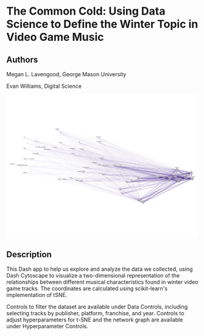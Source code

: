 # The Common Cold: Using Data Science to Define the Winter Topic in Video Game Music

## Authors

Megan L. Lavengood, George Mason University

Evan Williams, Digital Science

![Network graph of tags found in wintry video game music](assets/winter.png "Network graph of tags found in wintry video game music")

## Description

This Dash app to help us explore and analyze the data we collected, using Dash Cytoscape to visualize a two-dimensional representation of the relationships between different musical characteristics found in winter video game tracks. The coordinates are calculated using scikit-learn's implementation of tSNE. 

Controls to filter the dataset are available under Data Controls, including selecting tracks by publisher, platform, franchise, and year. Controls to adjust hyperparameters for t-SNE and the network graph are available under Hyperparameter Controls.

